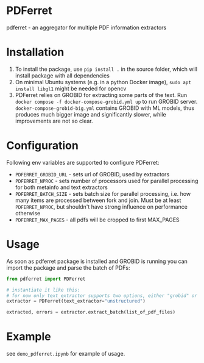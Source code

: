 # PDFerret

pdferret - an aggregator for multiple PDF information extractors

# Installation

1. To install the package, use `pip install .` in the source folder, which will install package with all dependencies
2. On minimal Ubuntu systems (e.g. in a python Docker image), `sudo apt install libgl1` might be needed for opencv
3. PDFerret relies on GROBID for extracting some parts of the text. Run `docker compose -f docker-compose-grobid.yml up` to run GROBID server. `docker-compose-grobid-big.yml` contains GROBID with ML models, thus produces much bigger image and significantly slower, while improvements are not so clear.

# Configuration

Following env variables are supported to configure PDFerret:
- `PDFERRET_GROBID_URL` - sets url of GROBID, used by extractors
- `PDFERRET_NPROC` - sets number of processors used for parallel processing for both metainfo and text extractors
- `PDFERRET_BATCH_SIZE` - sets batch size for parallel processing, i.e. how many items are processed between fork and join. Must be at least `PDFERRET_NPROC`, but shouldn't have strong influence on performance otherwise
- `PDFERRET_MAX_PAGES` - all pdfs will be cropped to first MAX_PAGES


# Usage

As soon as pdferret package is installed and GROBID is running you can import the package and parse the batch of PDFs:

```python
from pdferret import PDFerret

# instantiate it like this:
# for now only text_extractor supports two options, either "grobid" or "unstructured"
extractor = PDFerret(text_extractor="unstructured")

extracted, errors = extractor.extract_batch(list_of_pdf_files)
```

# Example

see `demo_pdferret.ipynb` for example of usage.
